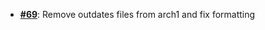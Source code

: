   - [**#69**](https://github.com/anoma/nspec/pull/69): Remove outdates files from arch1 and fix
  formatting
